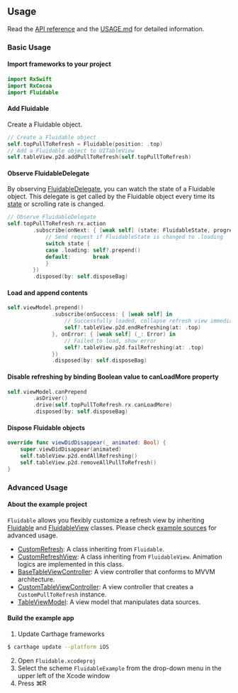 ## Usage

Read the [API reference](https://gumob.github.io/Fluidable/Classes/Fluidable.html) and the [USAGE.md](https://gumob.github.io/Fluidable/usage.html) for detailed information.

### Basic Usage

#### Import frameworks to your project

```swift
import RxSwift
import RxCocoa
import Fluidable
```

#### Add Fluidable

Create a Fluidable object.

```swift
// Create a Fluidable object
self.topPullToRefresh = Fluidable(position: .top)
// Add a Fluidable object to UITableView
self.tableView.p2d.addPullToRefresh(self.topPullToRefresh)
```

#### Observe FluidableDelegate

By observing [FluidableDelegate](https://gumob.github.io/Fluidable/Protocols/FluidableDelegate.html), you can watch the state of a Fluidable object. This delegate is get called by the Fluidable object every time its [state](https://gumob.github.io/Fluidable/Enums/FluidableState.html) or scrolling rate is changed.
```swift
// Observe FluidableDelegate
self.topPullToRefresh.rx.action
        .subscribe(onNext: { [weak self] (state: FluidableState, progress: CGFloat, scroll: CGFloat) in
            // Send request if FluidableState is changed to .loading
            switch state {
            case .loading: self?.prepend()
            default:       break
            }
        })
        .disposed(by: self.disposeBag)
```

#### Load and append contents

```swift
self.viewModel.prepend()
              .subscribe(onSuccess: { [weak self] in
                  // Successfully loaded, collapse refresh view immediately
                  self?.tableView.p2d.endRefreshing(at: .top)
              }, onError: { [weak self] (_: Error) in
                  // Failed to load, show error
                  self?.tableView.p2d.failRefreshing(at: .top)
              })
              .disposed(by: self.disposeBag)
```

#### Disable refreshing by binding Boolean value to canLoadMore property

```swift
self.viewModel.canPrepend
        .asDriver()
        .drive(self.topPullToRefresh.rx.canLoadMore)
        .disposed(by: self.disposeBag)
```

#### Dispose Fluidable objects

```swift
override func viewDidDisappear(_ animated: Bool) {
    super.viewDidDisappear(animated)
    self.tableView.p2d.endAllRefreshing()
    self.tableView.p2d.removeAllPullToRefresh()
}
```

### Advanced Usage

#### About the example project

`Fluidable` allows you flexibly customize a refresh view by inheriting [Fluidable](https://gumob.github.io/Fluidable/Classes/Fluidable.html) and [FluidableView](https://gumob.github.io/Fluidable/Classes/FluidableView.html) classes. Please check [example sources](https://github.com/gumob/Fluidable/blob/master/Example/) for advanced usage.

- [CustomRefresh](https://github.com/gumob/Fluidable/blob/master/Example/CustomRefresh.swift): A class inheriting from `Fluidable`.
- [CustomRefreshView](https://github.com/gumob/Fluidable/blob/master/Example/CustomRefresh.swift): A class inheriting from `FluidableView`. Animation logics are implemented in this class.
- [BaseTableViewController](https://github.com/gumob/Fluidable/blob/master/Example/TableViewController.swift): A view controller that conforms to MVVM architecture.
- [CustomTableViewController](https://github.com/gumob/Fluidable/blob/master/Example/TableViewController.swift): A view controller that creates a `CustomPullToRefresh` instance.
- [TableViewModel](https://github.com/gumob/Fluidable/blob/master/Example/TableViewModel.swift): A view model that manipulates data sources.

#### Build the example app

1. Update Carthage frameworks
```bash
$ carthage update --platform iOS
```
2. Open `Fluidable.xcodeproj`
3. Select the scheme `FluidableExample` from the drop-down menu in the upper left of the Xcode window
4. Press ⌘R
